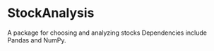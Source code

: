 StockAnalysis
=============

A package for choosing and analyzing stocks
Dependencies include Pandas and NumPy.
